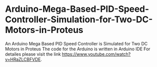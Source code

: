 # Arduino-Mega-Based-PID-Speed-Controller-Simulation-for-Two-DC-Motors-in-Proteus
An Arduino Mega Based PID Speed Controller is Simulated for Two DC Motors in Proteus
The code for the Arduino is written in Arduino IDE
For detailes please visit the link https://www.youtube.com/watch?v=HRaZLCBFVDE.
